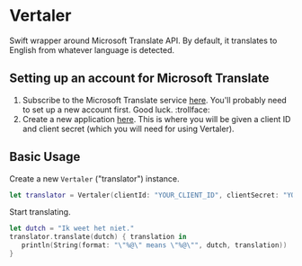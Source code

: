 Vertaler
========

Swift wrapper around Microsoft Translate API. By default, it translates to English from whatever language is detected.

## Setting up an account for Microsoft Translate

1. Subscribe to the Microsoft Translate service [here](https://datamarket.azure.com/dataset/bing/microsofttranslator). You'll probably need to set up a new account first. Good luck. :trollface:
2. Create a new application [here](https://datamarket.azure.com/developer/applications). This is where you will be given a client ID and client secret (which you will need for using Vertaler).

## Basic Usage

Create a new ```Vertaler``` ("translator") instance.
```swift
let translator = Vertaler(clientId: "YOUR_CLIENT_ID", clientSecret: "YOUR_CLIENT_SECRET")
```

Start translating.
```swift
let dutch = "Ik weet het niet."
translator.translate(dutch) { translation in
   println(String(format: "\"%@\" means \"%@\"", dutch, translation))
}
```
